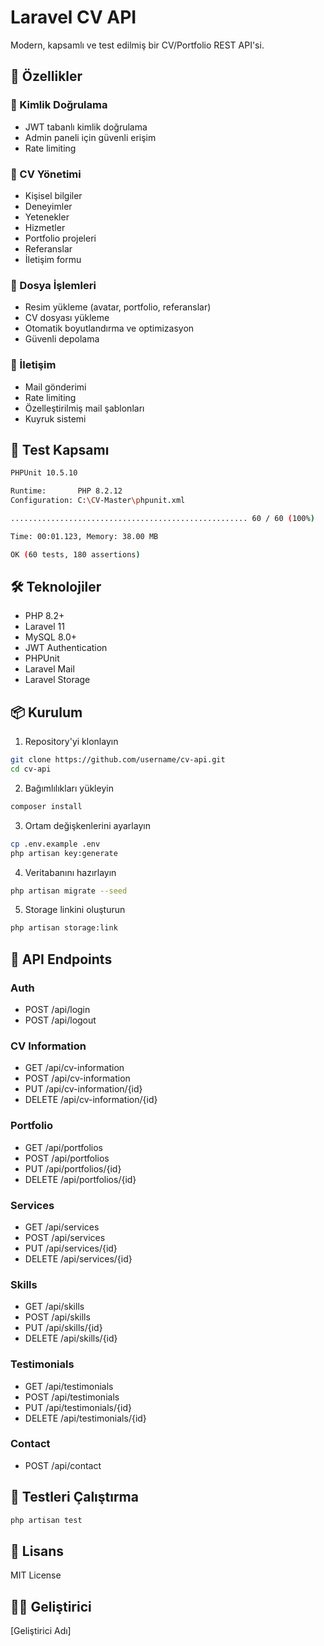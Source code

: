 # Laravel CV API

Modern, kapsamlı ve test edilmiş bir CV/Portfolio REST API'si.

## 🚀 Özellikler

### 👤 Kimlik Doğrulama
- JWT tabanlı kimlik doğrulama
- Admin paneli için güvenli erişim
- Rate limiting

### 📝 CV Yönetimi
- Kişisel bilgiler
- Deneyimler
- Yetenekler
- Hizmetler
- Portfolio projeleri
- Referanslar
- İletişim formu

### 📁 Dosya İşlemleri
- Resim yükleme (avatar, portfolio, referanslar)
- CV dosyası yükleme
- Otomatik boyutlandırma ve optimizasyon
- Güvenli depolama

### 📧 İletişim
- Mail gönderimi
- Rate limiting
- Özelleştirilmiş mail şablonları
- Kuyruk sistemi

## 🧪 Test Kapsamı

  ```bash
  PHPUnit 10.5.10

  Runtime:       PHP 8.2.12
  Configuration: C:\CV-Master\phpunit.xml

  ..................................................... 60 / 60 (100%)

  Time: 00:01.123, Memory: 38.00 MB

  OK (60 tests, 180 assertions)
  ```

## 🛠️ Teknolojiler

- PHP 8.2+
- Laravel 11
- MySQL 8.0+
- JWT Authentication
- PHPUnit
- Laravel Mail
- Laravel Storage

## 📦 Kurulum

1. Repository'yi klonlayın
  ```bash
  git clone https://github.com/username/cv-api.git
  cd cv-api
  ```

2. Bağımlılıkları yükleyin
  ```bash
  composer install
  ```

3. Ortam değişkenlerini ayarlayın
  ```bash
  cp .env.example .env
  php artisan key:generate
  ```

4. Veritabanını hazırlayın
  ```bash
  php artisan migrate --seed
  ```

5. Storage linkini oluşturun
  ```bash
  php artisan storage:link
  ```

## 🔑 API Endpoints

### Auth
- POST /api/login
- POST /api/logout

### CV Information
- GET /api/cv-information
- POST /api/cv-information
- PUT /api/cv-information/{id}
- DELETE /api/cv-information/{id}

### Portfolio
- GET /api/portfolios
- POST /api/portfolios
- PUT /api/portfolios/{id}
- DELETE /api/portfolios/{id}

### Services
- GET /api/services
- POST /api/services
- PUT /api/services/{id}
- DELETE /api/services/{id}

### Skills
- GET /api/skills
- POST /api/skills
- PUT /api/skills/{id}
- DELETE /api/skills/{id}

### Testimonials
- GET /api/testimonials
- POST /api/testimonials
- PUT /api/testimonials/{id}
- DELETE /api/testimonials/{id}

### Contact
- POST /api/contact

## 🧪 Testleri Çalıştırma

  ```bash
  php artisan test
  ```

## 📝 Lisans

MIT License

## 👨‍💻 Geliştirici

[Geliştirici Adı]
